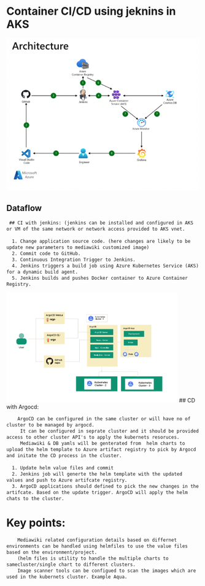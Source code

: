 # Container CI/CD using jeknins in AKS

   ![flow, Diagrame](https://github.com/svas258/mediawiki/blob/2be7e54ba467cefac44e53ae6f3b7c61c9469e35/Screenshot%202022-11-22%20at%2012.04.52%20PM.png)



## Dataflow
     ## CI with jenkins: (jenkins can be installed and configured in AKS or VM of the same network or network access provided to AKS vnet. 
        
      1. Change application source code. (here changes are likely to be update new parameters to mediawiki customized image)
      2. Commit code to GitHub.
      3. Continuous Integration Trigger to Jenkins.
      4. Jenkins triggers a build job using Azure Kubernetes Service (AKS) for a dynamic build agent.
      5. Jenkins builds and pushes Docker container to Azure Container Registry.
      
![flow, Diagrame](https://github.com/svas258/mediawiki/blob/c7beecff27555d29f421349b8033ea439864d4b9/Screenshot%202022-11-22%20at%201.14.17%20PM.png)
     ## CD with Argocd:
   
        ArgoCD can be configured in the same cluster or will have no of cluster to be managed by argocd. 
         It can be configured in seprate cluster and it should be provided access to other cluster API's to apply the kubernets resoruces.
         Mediawiki & DB yamls will be genterated from  helm charts to upload the helm template to Azure artifact registry to pick by Argocd and initate the CD process in the cluster. 
      
      1. Update helm value files and commit
      2. Jenkins job will generte the helm template with the updated values and push to Azure artifcate registry.
      3. ArgoCD applications should defined to pick the new changes in the artifcate. Based on the update trigger. ArgoCD will apply the helm chats to the cluster. 
      
      
  # Key points: 
        Mediawiki related configuration details based on differnet environments can be handled using helmfiles to use the value files based on the environment/project. 
        (helm files is utility to handle the multiple charts to samecluster/single chart to different clusters. 
        Image scanner tools can be configued to scan the images which are used in the kubernets cluster. Example Aqua. 
        
        

